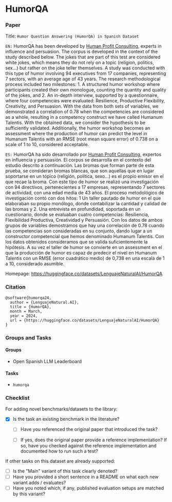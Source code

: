 # HumorQA

### Paper

Title: `Humor Question Answering (HumorQA) in Spanish Dataset`

`EN:` HumorQA has been developed by [Human Profit Consulting](https://www.humanprofit.com/), experts in influence and persuasion. The corpus is developed in the context of the study described below. 
The jokes that are part of this test are considered white jokes, which means they do not rely on a topic (religion, politics, sex...) but rather on the joke teller themselves. A study was conducted with this type of humor involving 94 executives from 17 companies, representing 7 sectors, with an average age of 43 years. The research methodological process included two milestones: 1. A structured humor workshop where participants created their own monologue, counting the quantity and quality of the jokes, and 2. An in-depth interview, supported by a questionnaire, where four competencies were evaluated: Resilience, Productive Flexibility, Creativity, and Persuasion. With the data from both sets of variables, we demonstrated a correlation of 0.78 when the competencies are considered as a whole, resulting in a competency construct we have called Humanum Talentis. With the obtained data, we consider the hypothesis to be sufficiently validated. Additionally, the humor workshop becomes an assessment where the production of humor can predict the level in Humanum Talentis with an RMSE (root mean square error) of 0.738 on a scale of 1 to 10, considered acceptable.

`ES:` HumorQA ha sido desarrollado por [Human Profit Consulting](https://www.humanprofit.com/), expertos en influencia y persuasión. El corpus se desarrolla en el contexto del estudio descrito a continuación.
Las bromas que forman parte de esta prueba, se consideran bromas blancas, que son aquellas que en lugar soportarse en un tópico (religión, política, sexo…) es el propio emisor en el que recae la broma. Con este tipo de humor se realizó una investigación con 94 directivos, pertenecientes a 17 empresas, representando 7 sectores de actividad, con una edad media de 43 años. El proceso metodológico de investigación contó con dos hitos: 1 Un taller pautado de humor en el que elaboraban su propio monólogo, donde contabilizar la cantidad y calidad de las bromas y 2. Una entrevista en profundidad, soportada en un cuestionario, donde se evaluaban cuatro competencias: Resiliencia, Flexibilidad Productiva, Creatividad y Persuasión. Con los datos de ambos grupos de variables demostramos que hay una correlación de 0.78 cuando las competencias son consideradas en su conjunto, dando lugar a un constructor competencial que hemos denominado Humanum Talentis. Con los datos obtenidos consideramos que se valida suficientemente la hipótesis. A su vez el taller de humor se convierte en un assessment en el que la producción de humor es capaz de predecir el nivel en Humanum Talentis con un RMSE (error cuadrático medio) de 0,738 en una escala de 1 a 10, considerado asumible.

Homepage: https://huggingface.co/datasets/LenguajeNaturalAI/HumorQA


### Citation

```
@software{humorqa24,
  author = {LenguajeNatural.AI},
  title = {HumorQA},
  month = March,
  year = 2024,
  url = {https://huggingface.co/datasets/LenguajeNaturalAI/HumorQA}
}
```

### Groups and Tasks

#### Groups

* Open Spanish LLM Leaderboard

#### Tasks

* `humorqa`

### Checklist

For adding novel benchmarks/datasets to the library:
* [x] Is the task an existing benchmark in the literature?
  * [ ] Have you referenced the original paper that introduced the task?
  * [ ] If yes, does the original paper provide a reference implementation? If so, have you checked against the reference implementation and documented how to run such a test?


If other tasks on this dataset are already supported:
* [ ] Is the "Main" variant of this task clearly denoted?
* [ ] Have you provided a short sentence in a README on what each new variant adds / evaluates?
* [ ] Have you noted which, if any, published evaluation setups are matched by this variant?
